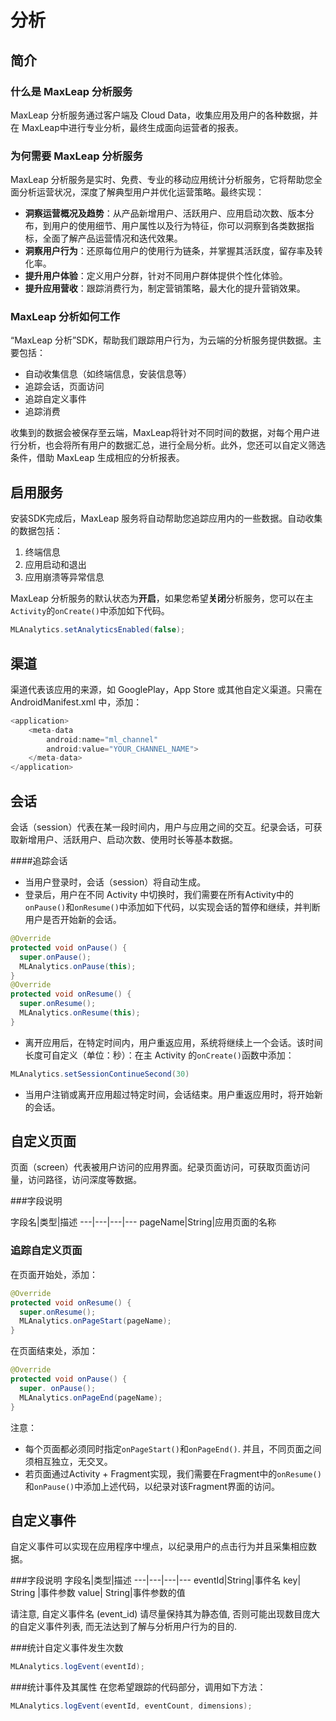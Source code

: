 # 分析

## 简介

### 什么是 MaxLeap 分析服务
MaxLeap 分析服务通过客户端及 Cloud Data，收集应用及用户的各种数据，并在 MaxLeap中进行专业分析，最终生成面向运营者的报表。

### 为何需要 MaxLeap 分析服务
MaxLeap 分析服务是实时、免费、专业的移动应用统计分析服务，它将帮助您全面分析运营状况，深度了解典型用户并优化运营策略。最终实现：

* **洞察运营概况及趋势**：从产品新增用户、活跃用户、应用启动次数、版本分布，到用户的使用细节、用户属性以及行为特征，你可以洞察到各类数据指标，全面了解产品运营情况和迭代效果。
* **洞察用户行为**：还原每位用户的使用行为链条，并掌握其活跃度，留存率及转化率。
* **提升用户体验**：定义用户分群，针对不同用户群体提供个性化体验。
* **提升应用营收**：跟踪消费行为，制定营销策略，最大化的提升营销效果。


###  MaxLeap 分析如何工作
“MaxLeap 分析”SDK，帮助我们跟踪用户行为，为云端的分析服务提供数据。主要包括：

*  自动收集信息（如终端信息，安装信息等）
*  追踪会话，页面访问
*  追踪自定义事件
*  追踪消费

收集到的数据会被保存至云端，MaxLeap将针对不同时间的数据，对每个用户进行分析，也会将所有用户的数据汇总，进行全局分析。此外，您还可以自定义筛选条件，借助 MaxLeap 生成相应的分析报表。

## 启用服务
安装SDK完成后，MaxLeap 服务将自动帮助您追踪应用内的一些数据。自动收集的数据包括：

1.	终端信息
2.	应用启动和退出
3.	应用崩溃等异常信息

 MaxLeap 分析服务的默认状态为**开启**，如果您希望**关闭**分析服务，您可以在主`Activity`的`onCreate()`中添加如下代码。

```Java
MLAnalytics.setAnalyticsEnabled(false);
```

## 渠道
渠道代表该应用的来源，如 GooglePlay，App Store 或其他自定义渠道。只需在 AndroidManifest.xml 中，添加：

```java
<application>
	<meta-data
		android:name="ml_channel"
		android:value="YOUR_CHANNEL_NAME">
	</meta-data>
</application>
```

##	会话
会话（session）代表在某一段时间内，用户与应用之间的交互。纪录会话，可获取新增用户、活跃用户、启动次数、使用时长等基本数据。

####追踪会话
* 当用户登录时，会话（session）将自动生成。
* 登录后，用户在不同 Activity 中切换时，我们需要在所有Activity中的`onPause()`和`onResume()`中添加如下代码，以实现会话的暂停和继续，并判断用户是否开始新的会话。

```java
@Override
protected void onPause() {
  super.onPause();
  MLAnalytics.onPause(this);
}
@Override
protected void onResume() {
  super.onResume();
  MLAnalytics.onResume(this);
}
```

* 离开应用后，在特定时间内，用户重返应用，系统将继续上一个会话。该时间长度可自定义（单位：秒）：在主 Activity 的`onCreate()`函数中添加：

```java
MLAnalytics.setSessionContinueSecond(30)
```

* 当用户注销或离开应用超过特定时间，会话结束。用户重返应用时，将开始新的会话。

## 自定义页面

页面（screen）代表被用户访问的应用界面。纪录页面访问，可获取页面访问量，访问路径，访问深度等数据。

###字段说明

字段名|类型|描述
---|---|---|---
pageName|String|应用页面的名称


### 追踪自定义页面
在页面开始处，添加：

```java
@Override
protected void onResume() {
  super.onResume();
  MLAnalytics.onPageStart(pageName);
}
```

在页面结束处，添加：

```java
@Override
protected void onPause() {
  super. onPause();
  MLAnalytics.onPageEnd(pageName);
}
```

注意：

* 每个页面都必须同时指定`onPageStart()`和`onPageEnd()`. 并且，不同页面之间须相互独立，无交叉。
* 若页面通过Activity + Fragment实现，我们需要在Fragment中的`onResume()`和`onPause()`中添加上述代码，以纪录对该Fragment界面的访问。

## 自定义事件

自定义事件可以实现在应用程序中埋点，以纪录用户的点击行为并且采集相应数据。

###字段说明
字段名|类型|描述
---|---|---|---
eventId|String|事件名
key| String |事件参数
value| String|事件参数的值

请注意, 自定义事件名 (event_id) 请尽量保持其为静态值, 否则可能出现数目庞大的自定义事件列表, 而无法达到了解与分析用户行为的目的.

###统计自定义事件发生次数

```java
MLAnalytics.logEvent(eventId);
```

###统计事件及其属性
在您希望跟踪的代码部分，调用如下方法：

```java
MLAnalytics.logEvent(eventId, eventCount, dimensions);
```
